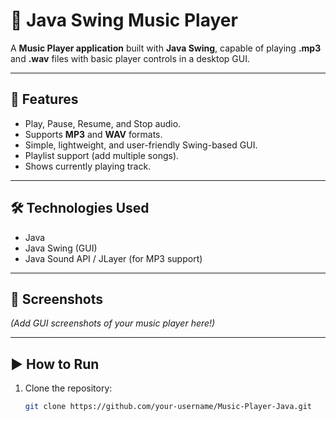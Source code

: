 # 🎵 Java Swing Music Player

A **Music Player application** built with **Java Swing**, capable of playing **.mp3** and **.wav** files with basic player controls in a desktop GUI.

---

## 🚀 Features
- Play, Pause, Resume, and Stop audio.  
- Supports **MP3** and **WAV** formats.  
- Simple, lightweight, and user-friendly Swing-based GUI.  
- Playlist support (add multiple songs).  
- Shows currently playing track.  

---

## 🛠️ Technologies Used
- Java  
- Java Swing (GUI)  
- Java Sound API / JLayer (for MP3 support)  

---

## 📸 Screenshots
*(Add GUI screenshots of your music player here!)*

---

## ▶️ How to Run
1. Clone the repository:
   ```bash
   git clone https://github.com/your-username/Music-Player-Java.git
